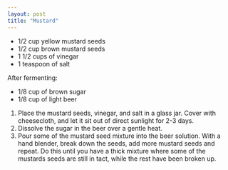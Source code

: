 ```yaml
---
layout: post
title: "Mustard"
---
```


- 1/2 cup yellow mustard seeds
- 1/2 cup brown mustard seeds
- 1 1/2 cups of vinegar
- 1 teaspoon of salt

After fermenting:

- 1/8 cup of brown sugar
- 1/8 cup of light beer

1. Place the mustard seeds, vinegar, and salt in a glass jar. Cover with cheesecloth, and let it sit out of direct sunlight for 2-3 days.
2. Dissolve the sugar in the beer over a gentle heat.
3. Pour some of the mustard seed mixture into the beer solution. With a hand blender, break down the seeds, add more mustard seeds and repeat. Do this until you have a thick mixture where some of the mustards seeds are still in tact, while the rest have been broken up.